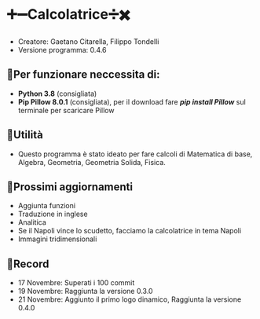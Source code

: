 # ➕➖Calcolatrice➗✖️
- Creatore: Gaetano Citarella, Filippo Tondelli
- Versione programma: 0.4.6
## 📍Per funzionare neccessita di:
- __Python 3.8__ (consigliata)
- __Pip Pillow 8.0.1__ (consigliata), per il download fare ___pip install Pillow___ sul terminale per scaricare Pillow
## 📍Utilità
- Questo programma è stato ideato per fare calcoli di Matematica di base, Algebra, Geometria, Geometria Solida, Fisica.
## 📍Prossimi aggiornamenti
- Aggiunta funzioni
- Traduzione in inglese
- Analitica
- Se il Napoli vince lo scudetto, facciamo la calcolatrice in tema Napoli
- Immagini tridimensionali
## 📍Record
- 17 Novembre: Superati i 100 commit
- 19 Novembre: Raggiunta la versione 0.3.0
- 21 Novembre: Aggiunto il primo logo dinamico, Raggiunta la versione 0.4.0
